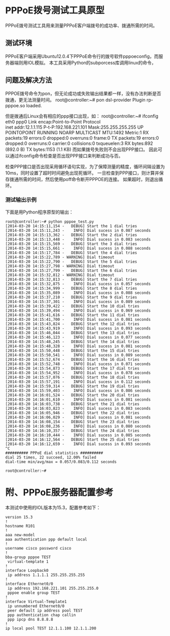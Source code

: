 # PPPoE拨号测试工具原型
PPPoE拨号测试工具用来测量PPPoE客户端拨号的成功率、拨通所需的时间。

## 测试环境
PPPoE客户端采用Ubuntu12.0.4下PPPoE命令行的拨号软件pppoeconfig，而服务器端则用IOL模拟。
本工具采用Python的subporcess库调用linux的命令，

## 问题及解决方法
PPPOE拨号命令为pon，但无论成功或失败输出结果都一样，没有办法判断是否拨通，更无法测量时间。
    root@controller:~# pon dsl-provider
    Plugin rp-pppoe.so loaded.

但是拨通后Linux会有相应的ppp接口出现，如：
    root@controller:~# ifconfig eth0
    ppp0      Link encap:Point-to-Point Protocol  
              inet addr:12.1.1.115  P-t-P:192.168.221.101  Mask:255.255.255.255
              UP POINTOPOINT RUNNING NOARP MULTICAST  MTU:1492  Metric:1
              RX packets:19 errors:0 dropped:0 overruns:0 frame:0
              TX packets:19 errors:0 dropped:0 overruns:0 carrier:0
              collisions:0 txqueuelen:3 
              RX bytes:892 (892.0 B)  TX bytes:1153 (1.1 KB)
而如果拨号失败则不会出现PPP接口。
因此可以通过ifconfig命令检查是否出现PPP接口来判断成功与否。

检查PPP接口是否出现采用循环语句实现，为了保障测量的精度，循环间隔设置为10ms，同时设置了超时时间避免出现死循环。
一旦检查到PPP接口，则计算并保存拨通所需的时间，然后使用poff命令断开PPPOE的连接。
如果超时，则退出循环。


### 测试输出示例
下面是用Python程序原型的输出：

    root@controller:~# python pppoe_test.py 
    [2014-03-20 14:15:11,154 -   DEBUG] Start the 1 dial tries
    [2014-03-20 14:15:11,243 -    INFO] Dial sucess in 0.087 seconds
    [2014-03-20 14:15:13,362 -   DEBUG] Start the 2 dial tries
    [2014-03-20 14:15:13,448 -    INFO] Dial sucess in 0.083 seconds
    [2014-03-20 14:15:15,569 -   DEBUG] Start the 3 dial tries
    [2014-03-20 14:15:15,661 -    INFO] Dial sucess in 0.088 seconds
    [2014-03-20 14:15:17,784 -   DEBUG] Start the 4 dial tries
    [2014-03-20 14:15:22,789 - WARNING] Dial timeout
    [2014-03-20 14:15:22,790 -   DEBUG] Start the 5 dial tries
    [2014-03-20 14:15:27,798 - WARNING] Dial timeout
    [2014-03-20 14:15:27,799 -   DEBUG] Start the 6 dial tries
    [2014-03-20 14:15:32,812 - WARNING] Dial timeout
    [2014-03-20 14:15:32,813 -   DEBUG] Start the 7 dial tries
    [2014-03-20 14:15:32,875 -    INFO] Dial sucess in 0.057 seconds
    [2014-03-20 14:15:34,999 -   DEBUG] Start the 8 dial tries
    [2014-03-20 14:15:35,089 -    INFO] Dial sucess in 0.088 seconds
    [2014-03-20 14:15:37,210 -   DEBUG] Start the 9 dial tries
    [2014-03-20 14:15:37,301 -    INFO] Dial sucess in 0.089 seconds
    [2014-03-20 14:15:39,422 -   DEBUG] Start the 10 dial tries
    [2014-03-20 14:15:39,494 -    INFO] Dial sucess in 0.069 seconds
    [2014-03-20 14:15:41,616 -   DEBUG] Start the 11 dial tries
    [2014-03-20 14:15:41,700 -    INFO] Dial sucess in 0.081 seconds
    [2014-03-20 14:15:43,824 -   DEBUG] Start the 12 dial tries
    [2014-03-20 14:15:43,919 -    INFO] Dial sucess in 0.093 seconds
    [2014-03-20 14:15:46,044 -   DEBUG] Start the 13 dial tries
    [2014-03-20 14:15:46,123 -    INFO] Dial sucess in 0.077 seconds
    [2014-03-20 14:15:48,245 -   DEBUG] Start the 14 dial tries
    [2014-03-20 14:15:48,328 -    INFO] Dial sucess in 0.081 seconds
    [2014-03-20 14:15:50,448 -   DEBUG] Start the 15 dial tries
    [2014-03-20 14:15:50,541 -    INFO] Dial sucess in 0.089 seconds
    [2014-03-20 14:15:52,674 -   DEBUG] Start the 16 dial tries
    [2014-03-20 14:15:52,748 -    INFO] Dial sucess in 0.071 seconds
    [2014-03-20 14:15:54,873 -   DEBUG] Start the 17 dial tries
    [2014-03-20 14:15:54,952 -    INFO] Dial sucess in 0.078 seconds
    [2014-03-20 14:15:57,076 -   DEBUG] Start the 18 dial tries
    [2014-03-20 14:15:57,191 -    INFO] Dial sucess in 0.112 seconds
    [2014-03-20 14:15:59,314 -   DEBUG] Start the 19 dial tries
    [2014-03-20 14:15:59,403 -    INFO] Dial sucess in 0.086 seconds
    [2014-03-20 14:16:01,524 -   DEBUG] Start the 20 dial tries
    [2014-03-20 14:16:01,610 -    INFO] Dial sucess in 0.081 seconds
    [2014-03-20 14:16:03,738 -   DEBUG] Start the 21 dial tries
    [2014-03-20 14:16:03,823 -    INFO] Dial sucess in 0.083 seconds
    [2014-03-20 14:16:05,946 -   DEBUG] Start the 22 dial tries
    [2014-03-20 14:16:06,029 -    INFO] Dial sucess in 0.081 seconds
    [2014-03-20 14:16:08,154 -   DEBUG] Start the 23 dial tries
    [2014-03-20 14:16:08,236 -    INFO] Dial sucess in 0.080 seconds
    [2014-03-20 14:16:10,357 -   DEBUG] Start the 24 dial tries
    [2014-03-20 14:16:10,444 -    INFO] Dial sucess in 0.085 seconds
    [2014-03-20 14:16:12,564 -   DEBUG] Start the 25 dial tries
    [2014-03-20 14:16:12,659 -    INFO] Dial sucess in 0.093 seconds
    ^C
    ########## PPPoE dial statistics ##########
    dial 25 times, 22 succeed, 12.00% failed
    dial-time min/avg/max = 0.057/0.083/0.112 seconds

    root@controller:~# 

# 附、PPPoE服务器配置参考
本测试中使用的IOL版本为15.3，配置参考如下：

    version 15.3
    !
    hostname R101
    !
    aaa new-model
    aaa authentication ppp default local
    !
    username cisco password cisco
    !
    bba-group pppoe TEST
     virtual-template 1
    !
    interface Loopback0
     ip address 1.1.1.1 255.255.255.255
    !
    interface Ethernet0/0
     ip address 192.168.221.101 255.255.255.0
     pppoe enable group TEST
    !
    interface Virtual-Template1
     ip unnumbered Ethernet0/0
     peer default ip address pool TEST
     ppp authentication chap callin
     ppp ipcp dns 8.8.8.8
    !
    ip local pool TEST 12.1.1.100 12.1.1.200
